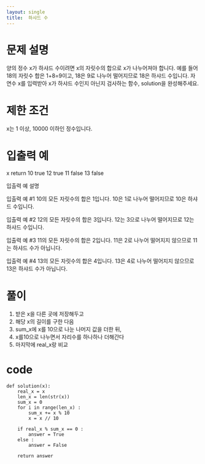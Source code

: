 ```yaml
---
layout: single
title:  하샤드 수
---
```


# 문제 설명
양의 정수 x가 하샤드 수이려면 x의 자릿수의 합으로 x가 나누어져야 합니다. 예를 들어 18의 자릿수 합은 1+8=9이고, 18은 9로 나누어 떨어지므로 18은 하샤드 수입니다. 자연수 x를 입력받아 x가 하샤드 수인지 아닌지 검사하는 함수, solution을 완성해주세요.

# 제한 조건
x는 1 이상, 10000 이하인 정수입니다.

# 입출력 예
x	return
10	true
12	true
11	false
13	false

입출력 예 설명

입출력 예 #1
10의 모든 자릿수의 합은 1입니다. 10은 1로 나누어 떨어지므로 10은 하샤드 수입니다.

입출력 예 #2
12의 모든 자릿수의 합은 3입니다. 12는 3으로 나누어 떨어지므로 12는 하샤드 수입니다.

입출력 예 #3
11의 모든 자릿수의 합은 2입니다. 11은 2로 나누어 떨어지지 않으므로 11는 하샤드 수가 아닙니다.

입출력 예 #4
13의 모든 자릿수의 합은 4입니다. 13은 4로 나누어 떨어지지 않으므로 13은 하샤드 수가 아닙니다.


# 풀이

1. 받은 x을 다른 곳에 저장해두고
2. 해당 x의 길이를 구한 다음 
3. sum_x에  x를 10으로 나눈 나머지 값을 더한 뒤,
4. x를10으로 나누면서 자리수를 하나하나 더해간다
5. 마지막에 real_x랑 비교 

# code

```
def solution(x):
    real_x = x
    len_x = len(str(x))
    sum_x = 0
    for i in range(len_x) : 
        sum_x += x % 10
        x = x // 10 
        
    if real_x % sum_x == 0 :
        answer = True
    else : 
        answer = False
        
    return answer

```
